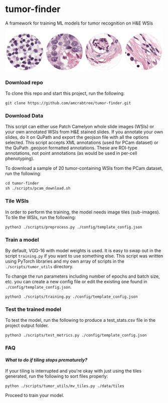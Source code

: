 # tumor-finder
A framework for training ML models for tumor recognition on H&amp;E WSIs

![](./img/tiles.png)

### Download repo

To clone this repo and start this project, run the following:

```
git clone https://github.com/amcrabtree/tumor-finder.git
```

### Download Data

This script can either use Patch Camelyon whole slide images (WSIs) or your own annotated WSIs from H&E stained slides. If you annotate your own slides, do it on QuPath and export the geojson file with all the options selected. This script accepts XML annotations (used for PCam dataset) or the QuPath .geojson formatted annotations. These are ROI-type annotations, not point annotations (as would be used in per-cell phenotyping). 

To download a sample of 20 tumor-containing WSIs from the PCam dataset, run the following:

```
cd tumor-finder
sh ./scripts/pcam_download.sh
```

### Tile WSIs

In order to perform the training, the model needs image tiles (sub-images). To tile the WSIs, run the following:

```
python3 ./scripts/preprocess.py ./config/template_config.json
```

### Train a model

By default, VGG-16 with model weights is used. It is easy to swap out in the script `training.py` if you want to use something else. This script was written using PyTorch libraries and my own array of scripts in the `./scripts/tumor_utils` directory. 

To change the run parameters including number of epochs and batch size, etc. you can create a new config file or edit the existing one found in `./config/template_config.json`. 

```
python3 ./scripts/training.py ./config/template_config.json
```

### Test the trained model

To test the model, run the following to produce a test_stats.csv file in the project output folder. 

```
python3 ./scripts/test_metrics.py ./config/template_config.json
```

### FAQ

#### *What to do if tiling stops prematurely?*

If your tiling is interrupted and you're okay with just using the tiles generated, run the following to sort files properly:

```
python ./scripts/tumor_utils/mv_tiles.py ./data/tiles
```

Proceed to train your model. 
